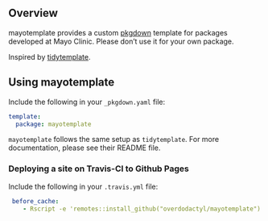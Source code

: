 
<!-- README.md is generated from README.Rmd. Please edit that file -->

## Overview

mayotemplate provides a custom [pkgdown](https://pkgdown.r-lib.org)
template for packages developed at Mayo Clinic. Please don’t use it for
your own package.

Inspired by [tidytemplate](https://github.com/tidyverse/tidytemplate/).

## Using mayotemplate

Include the following in your `_pkgdown.yaml` file:

``` yaml
template:
  package: mayotemplate
```

`mayotemplate` follows the same setup as `tidytemplate`. For more
documentation, please see their README file.

### Deploying a site on Travis-CI to Github Pages

Include the following in your `.travis.yml` file:

``` yaml
 before_cache:
    - Rscript -e 'remotes::install_github("overdodactyl/mayotemplate")'
```
